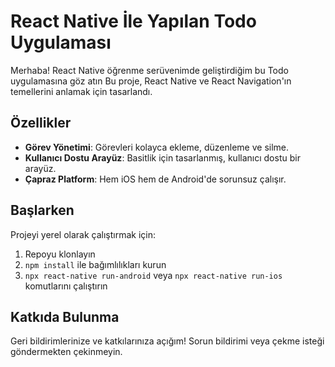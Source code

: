 # React Native İle Yapılan Todo Uygulaması

Merhaba! React Native öğrenme serüvenimde geliştirdiğim bu Todo uygulamasına göz atın Bu proje, React Native ve React Navigation'ın temellerini anlamak için tasarlandı.

## Özellikler
- **Görev Yönetimi**: Görevleri kolayca ekleme, düzenleme ve silme.
- **Kullanıcı Dostu Arayüz**: Basitlik için tasarlanmış, kullanıcı dostu bir arayüz.
- **Çapraz Platform**: Hem iOS hem de Android'de sorunsuz çalışır.

## Başlarken
Projeyi yerel olarak çalıştırmak için:
1. Repoyu klonlayın
2. `npm install` ile bağımlılıkları kurun
3. `npx react-native run-android` veya `npx react-native run-ios` komutlarını çalıştırın

## Katkıda Bulunma
Geri bildirimlerinize ve katkılarınıza açığım! Sorun bildirimi veya çekme isteği göndermekten çekinmeyin.

